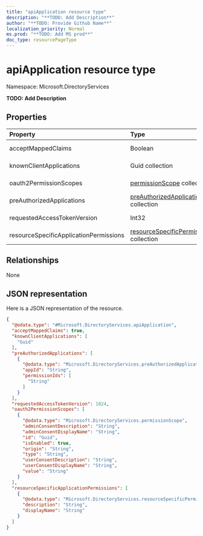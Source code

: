 ```yaml
---
title: "apiApplication resource type"
description: "**TODO: Add Description**"
author: "**TODO: Provide Github Name**"
localization_priority: Normal
ms.prod: "**TODO: Add MS prod**"
doc_type: resourcePageType
---
```


# apiApplication resource type


Namespace: Microsoft.DirectoryServices

**TODO: Add Description**

## Properties
|Property|Type|Description|
|:---|:---|:---|
|acceptMappedClaims|Boolean|**TODO: Add Description**|
|knownClientApplications|Guid collection|**TODO: Add Description**|
|oauth2PermissionScopes|[permissionScope](../resources/microsoft.directoryservices-permissionscope.md) collection|**TODO: Add Description**|
|preAuthorizedApplications|[preAuthorizedApplication](../resources/microsoft.directoryservices-preauthorizedapplication.md) collection|**TODO: Add Description**|
|requestedAccessTokenVersion|Int32|**TODO: Add Description**|
|resourceSpecificApplicationPermissions|[resourceSpecificPermission](../resources/microsoft.directoryservices-resourcespecificpermission.md) collection|**TODO: Add Description**|

## Relationships
None

## JSON representation
Here is a JSON representation of the resource.
<!-- {
  "blockType": "resource",
  "@odata.type": "Microsoft.DirectoryServices.apiApplication"
}
-->
``` json
{
  "@odata.type": "#Microsoft.DirectoryServices.apiApplication",
  "acceptMappedClaims": true,
  "knownClientApplications": [
    "Guid"
  ],
  "preAuthorizedApplications": [
    {
      "@odata.type": "Microsoft.DirectoryServices.preAuthorizedApplication",
      "appId": "String",
      "permissionIds": [
        "String"
      ]
    }
  ],
  "requestedAccessTokenVersion": 1024,
  "oauth2PermissionScopes": [
    {
      "@odata.type": "Microsoft.DirectoryServices.permissionScope",
      "adminConsentDescription": "String",
      "adminConsentDisplayName": "String",
      "id": "Guid",
      "isEnabled": true,
      "origin": "String",
      "type": "String",
      "userConsentDescription": "String",
      "userConsentDisplayName": "String",
      "value": "String"
    }
  ],
  "resourceSpecificApplicationPermissions": [
    {
      "@odata.type": "Microsoft.DirectoryServices.resourceSpecificPermission",
      "description": "String",
      "displayName": "String"
    }
  ]
}
```

